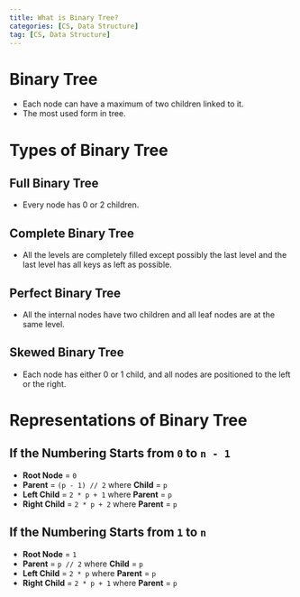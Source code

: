 ```yaml
---
title: What is Binary Tree?
categories: [CS, Data Structure]
tag: [CS, Data Structure]
---
```


# Binary Tree
- Each node can have a maximum of two children linked to it.
- The most used form in tree.

# Types of Binary Tree

## Full Binary Tree
- Every node has 0 or 2 children.

## Complete Binary Tree
- All the levels are completely filled except possibly the last level and the last level has all keys as left as possible.

## Perfect Binary Tree
- All the internal nodes have two children and all leaf nodes are at the same level. 

## Skewed Binary Tree
- Each node has either 0 or 1 child, and all nodes are positioned to the left or the right.
 
# Representations of Binary Tree

## If the Numbering Starts from `0` to `n - 1` 
- **Root Node** = `0`
- **Parent** = `(p - 1) // 2` where **Child** = `p`
- **Left Child** = `2 * p + 1` where **Parent** = `p`
- **Right Child** = `2 * p + 2` where **Parent** = `p`

## If the Numbering Starts from `1` to `n` 
- **Root Node** = `1`
- **Parent** = `p // 2` where **Child** = `p`
- **Left Child** = `2 * p` where **Parent** = `p`
- **Right Child** = `2 * p + 1` where **Parent** = `p`

